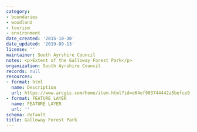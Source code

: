 ```yaml
---
category:
- boundaries
- woodland
- tourism
- environment
date_created: '2015-10-30'
date_updated: '2019-09-13'
license: ''
maintainer: South Ayrshire Council
notes: <p>Extent of the Galloway Forest Park</p>
organization: South Ayrshire Council
records: null
resources:
- format: html
  name: Description
  url: https://www.arcgis.com/home/item.html?id=e64ef903744442a5befce9fb19a64e53
- format: FEATURE LAYER
  name: FEATURE LAYER
  url: ''
schema: default
title: Galloway Forest Park
---
```

